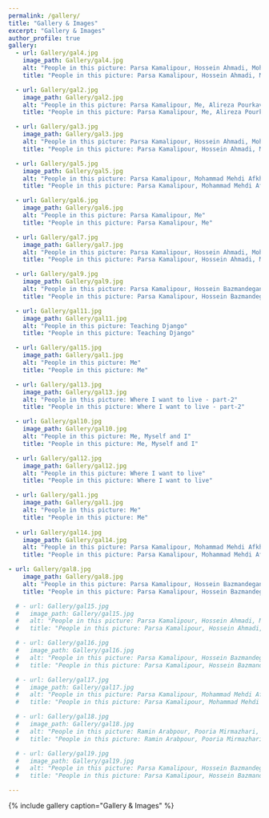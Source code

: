 ```yaml
---
permalink: /gallery/
title: "Gallery & Images"
excerpt: "Gallery & Images"
author_profile: true
gallery:
  - url: Gallery/gal4.jpg
    image_path: Gallery/gal4.jpg
    alt: "People in this picture: Parsa Kamalipour, Hossein Ahmadi, Mohammad Mehdi Afkhami, Me"
    title: "People in this picture: Parsa Kamalipour, Hossein Ahmadi, Mohammad Mehdi Afkhami, Me"

  - url: Gallery/gal2.jpg
    image_path: Gallery/gal2.jpg
    alt: "People in this picture: Parsa Kamalipour, Me, Alireza Pourkaveh, Hossein Ahmadi, Mohammad Mehdi Afkhami"
    title: "People in this picture: Parsa Kamalipour, Me, Alireza Pourkaveh, Hossein Ahmadi, Mohammad Mehdi Afkhami"

  - url: Gallery/gal3.jpg
    image_path: Gallery/gal3.jpg
    alt: "People in this picture: Parsa Kamalipour, Hossein Ahmadi, Mohammad Mehdi Afkhami, Me"
    title: "People in this picture: Parsa Kamalipour, Hossein Ahmadi, Mohammad Mehdi Afkhami, Me"

  - url: Gallery/gal5.jpg
    image_path: Gallery/gal5.jpg
    alt: "People in this picture: Parsa Kamalipour, Mohammad Mehdi Afkhami, Me"
    title: "People in this picture: Parsa Kamalipour, Mohammad Mehdi Afkhami, Me"

  - url: Gallery/gal6.jpg
    image_path: Gallery/gal6.jpg
    alt: "People in this picture: Parsa Kamalipour, Me"
    title: "People in this picture: Parsa Kamalipour, Me"

  - url: Gallery/gal7.jpg
    image_path: Gallery/gal7.jpg
    alt: "People in this picture: Parsa Kamalipour, Hossein Ahmadi, Mohammad Mehdi Afkhami, Me"
    title: "People in this picture: Parsa Kamalipour, Hossein Ahmadi, Mohammad Mehdi Afkhami, Me"

  - url: Gallery/gal9.jpg
    image_path: Gallery/gal9.jpg
    alt: "People in this picture: Parsa Kamalipour, Hossein Bazmandegan, Mohammad Mehdi Afkhami, Me"
    title: "People in this picture: Parsa Kamalipour, Hossein Bazmandegan, Mohammad Mehdi Afkhami, Me"

  - url: Gallery/gal11.jpg
    image_path: Gallery/gal11.jpg
    alt: "People in this picture: Teaching Django"
    title: "People in this picture: Teaching Django"

  - url: Gallery/gal15.jpg
    image_path: Gallery/gal1.jpg
    alt: "People in this picture: Me"
    title: "People in this picture: Me"

  - url: Gallery/gal13.jpg
    image_path: Gallery/gal13.jpg
    alt: "People in this picture: Where I want to live - part-2"
    title: "People in this picture: Where I want to live - part-2"

  - url: Gallery/gal10.jpg
    image_path: Gallery/gal10.jpg
    alt: "People in this picture: Me, Myself and I"
    title: "People in this picture: Me, Myself and I"

  - url: Gallery/gal12.jpg
    image_path: Gallery/gal12.jpg
    alt: "People in this picture: Where I want to live"
    title: "People in this picture: Where I want to live"

  - url: Gallery/gal1.jpg
    image_path: Gallery/gal1.jpg
    alt: "People in this picture: Me"
    title: "People in this picture: Me"
  
  - url: Gallery/gal14.jpg
    image_path: Gallery/gal14.jpg
    alt: "People in this picture: Parsa Kamalipour, Mohammad Mehdi Afkhami, Hossein Ahmadi, Me"
    title: "People in this picture: Parsa Kamalipour, Mohammad Mehdi Afkhami, Hossein Ahmadi, Me"

- url: Gallery/gal8.jpg
    image_path: Gallery/gal8.jpg
    alt: "People in this picture: Parsa Kamalipour, Hossein Bazmandegan, Mohammad Mehdi Afkhami, Me"
    title: "People in this picture: Parsa Kamalipour, Hossein Bazmandegan, Mohammad Mehdi Afkhami, Me"

  # - url: Gallery/gal15.jpg
  #   image_path: Gallery/gal15.jpg
  #   alt: "People in this picture: Parsa Kamalipour, Hossein Ahmadi, Me"
  #   title: "People in this picture: Parsa Kamalipour, Hossein Ahmadi, Me"

  # - url: Gallery/gal16.jpg
  #   image_path: Gallery/gal16.jpg
  #   alt: "People in this picture: Parsa Kamalipour, Hossein Bazmandegan, Mohammad Mehdi Afkhami, Me"
  #   title: "People in this picture: Parsa Kamalipour, Hossein Bazmandegan, Mohammad Mehdi Afkhami, Me"

  # - url: Gallery/gal17.jpg
  #   image_path: Gallery/gal17.jpg
  #   alt: "People in this picture: Parsa Kamalipour, Mohammad Mehdi Afkhami, Hossein Ahmadi, Me"
  #   title: "People in this picture: Parsa Kamalipour, Mohammad Mehdi Afkhami, Hossein Ahmadi, Me"

  # - url: Gallery/gal18.jpg
  #   image_path: Gallery/gal18.jpg
  #   alt: "People in this picture: Ramin Arabpour, Pooria Mirmazhari, Me"
  #   title: "People in this picture: Ramin Arabpour, Pooria Mirmazhari, Me"

  # - url: Gallery/gal19.jpg
  #   image_path: Gallery/gal19.jpg
  #   alt: "People in this picture: Parsa Kamalipour, Hossein Bazmandegan, Mohammad Mehdi Afkhami, Me"
  #   title: "People in this picture: Parsa Kamalipour, Hossein Bazmandegan, Mohammad Mehdi Afkhami, Me"

---
```

{% include gallery caption="Gallery & Images" %}
